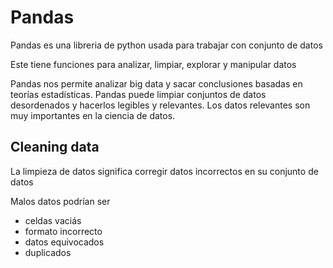 # Pandas

Pandas es una libreria de python usada para trabajar con conjunto de datos 

Este tiene funciones para analizar, limpiar, explorar y manipular datos

Pandas nos permite analizar big data y sacar conclusiones basadas en 
teorías estadísticas. Pandas puede limpiar conjuntos de datos desordenados
y hacerlos legibles y relevantes. Los datos relevantes son muy importantes
en la ciencia de datos.

## Cleaning data
La limpieza de datos significa corregir datos incorrectos en su conjunto de datos

Malos datos podrían ser

* celdas vaciás
* formato incorrecto
* datos equivocados
* duplicados